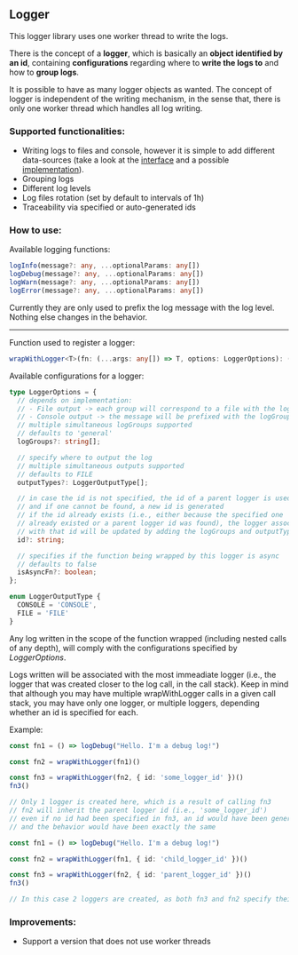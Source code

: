 ## Logger

This logger library uses one worker thread to write the logs.

There is the concept of a **logger**, which is basically an **object identified by an id**, containing **configurations** regarding where to **write the logs to** and how to **group logs**.

It is possible to have as many logger objects as wanted. The concept of logger is independent of the writing mechanism, in the sense that, there is only one worker thread which handles all log writing.

### Supported functionalities:
- Writing logs to files and console, however it is simple to add different data-sources (take a look at the [interface](./driven/repositories/logsRepository.ts) and a possible [implementation](./driven/data-sources/logsFileAdapter.ts)).
- Grouping logs
- Different log levels
- Log files rotation (set by default to intervals of 1h) 
- Traceability via specified or auto-generated ids

### How to use:

Available logging functions:
```Typescript
logInfo(message?: any, ...optionalParams: any[])
logDebug(message?: any, ...optionalParams: any[])
logWarn(message?: any, ...optionalParams: any[])
logError(message?: any, ...optionalParams: any[])
```
Currently they are only used to prefix the log message with the log level. Nothing else changes in the behavior.

---

Function used to register a logger:
```Typescript
wrapWithLogger<T>(fn: (...args: any[]) => T, options: LoggerOptions): ((...args: any[]) => T)
```

Available configurations for a logger:
```Typescript
type LoggerOptions = {
  // depends on implementation:
  // - File output -> each group will correspond to a file with the logGroup as name
  // - Console output -> the message will be prefixed with the logGroup
  // multiple simultaneous logGroups supported
  // defaults to 'general'
  logGroups?: string[];

  // specify where to output the log
  // multiple simultaneous outputs supported
  // defaults to FILE
  outputTypes?: LoggerOutputType[];

  // in case the id is not specified, the id of a parent logger is used
  // and if one cannot be found, a new id is generated
  // if the id already exists (i.e., either because the specified one 
  // already existed or a parent logger id was found), the logger associated
  // with that id will be updated by adding the logGroups and outputTypes specified here
  id?: string;

  // specifies if the function being wrapped by this logger is async
  // defaults to false
  isAsyncFn?: boolean;
};

enum LoggerOutputType {
  CONSOLE = 'CONSOLE',
  FILE = 'FILE'
}
```
Any log written in the scope of the function wrapped (including nested calls of any depth), will comply with the configurations specified by *LoggerOptions*.

Logs written will be associated with the most immeadiate logger (i.e., the logger that was created closer to the log call, in the call stack).
Keep in mind that although you may have multiple wrapWithLogger calls in a given call stack, you may have only one logger, or multiple loggers, depending whether an id is specified for each.

Example:
```Typescript
const fn1 = () => logDebug("Hello. I'm a debug log!")

const fn2 = wrapWithLogger(fn1)()

const fn3 = wrapWithLogger(fn2, { id: 'some_logger_id' })()
fn3()

// Only 1 logger is created here, which is a result of calling fn3
// fn2 will inherit the parent logger id (i.e., 'some_logger_id')
// even if no id had been specified in fn3, an id would have been generated
// and the behavior would have been exactly the same
```

```Typescript
const fn1 = () => logDebug("Hello. I'm a debug log!")

const fn2 = wrapWithLogger(fn1, { id: 'child_logger_id' })()

const fn3 = wrapWithLogger(fn2, { id: 'parent_logger_id' })()
fn3()

// In this case 2 loggers are created, as both fn3 and fn2 specify their own id
```

### Improvements:
- Support a version that does not use worker threads